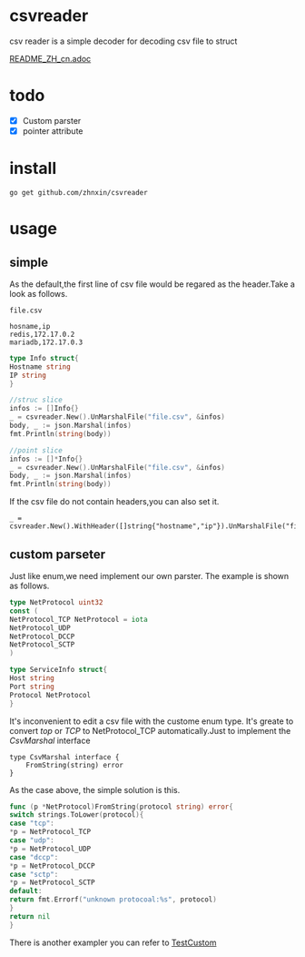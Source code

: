 # csvreader

csv reader is a simple decoder for decoding csv file to struct

[README_ZH_cn.adoc](./README_ZH_cn.adoc)

# todo

- [x] Custom parster
- [x] pointer attribute

# install

```
go get github.com/zhnxin/csvreader
```

# usage

## simple

As the default,the first line of csv file would be regared as the header.Take a look as follows.

`file.csv`

```csv
hosname,ip
redis,172.17.0.2
mariadb,172.17.0.3
```

```go
type Info struct{
Hostname string
IP string
}

//struc slice
infos := []Info{}
_ = csvreader.New().UnMarshalFile("file.csv", &infos)
body, _ := json.Marshal(infos)
fmt.Println(string(body))

//point slice
infos := []*Info{}
_ = csvreader.New().UnMarshalFile("file.csv", &infos)
body, _ := json.Marshal(infos)
fmt.Println(string(body))
```

If the csv file do not contain headers,you can also set it.

```
_ = csvreader.New().WithHeader([]string{"hostname","ip"}).UnMarshalFile("file.csv",&infos)
```

## custom parseter

Just like enum,we need implement our own parster. The example is shown as follows.

```go
type NetProtocol uint32
const (
NetProtocol_TCP NetProtocol = iota
NetProtocol_UDP
NetProtocol_DCCP
NetProtocol_SCTP
)

type ServiceInfo struct{
Host string
Port string
Protocol NetProtocol
}
```

It's inconvenient to edit a csv file with the custome enum type. It's greate to convert _top_ or _TCP_ to
NetProtocol_TCP automatically.Just to implement the _CsvMarshal_ interface

    type CsvMarshal interface {
	    FromString(string) error
    }

As the case above, the simple solution is this.

```go
func (p *NetProtocol)FromString(protocol string) error{
switch strings.ToLower(protocol){
case "tcp":
*p = NetProtocol_TCP
case "udp":
*p = NetProtocol_UDP
case "dccp":
*p = NetProtocol_DCCP
case "sctp":
*p = NetProtocol_SCTP
default:
return fmt.Errorf("unknown protocoal:%s", protocol)
}
return nil
}

```

There is another exampler you can refer to [TestCustom](./reader_test.go#TestCustom)
